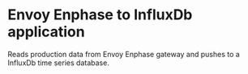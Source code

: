 # Envoy Enphase to InfluxDb application

Reads production data from Envoy Enphase gateway and pushes to a InfluxDb time series database.
